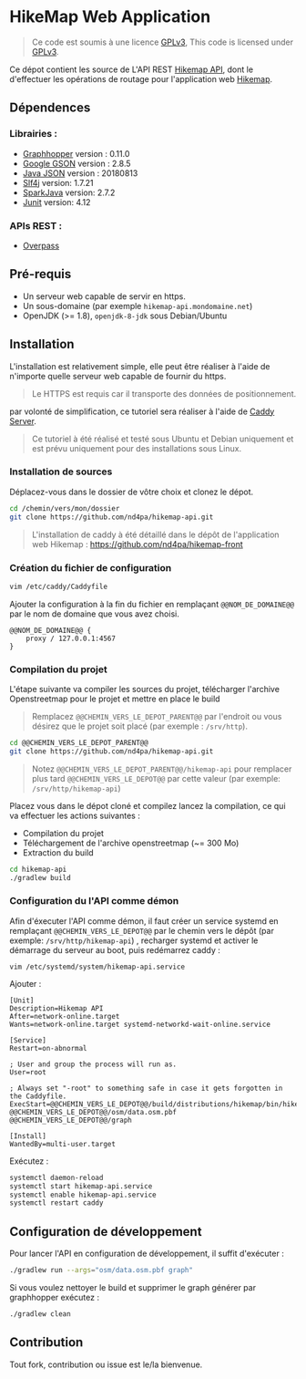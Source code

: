 HikeMap Web Application
===================
> Ce code est soumis à une licence [GPLv3](LICENSE.md), This code is licensed under [GPLv3](LICENSE.md).

Ce dépot contient les source de L'API REST [Hikemap API](https://hikemap-api.blondeau.me), dont le d'effectuer les opérations de routage pour l'application web [Hikemap](https://hikemap.blondeau.me).

Dépendences
--------------------
### Librairies :
- [Graphhopper](https://github.com/graphhopper/graphhopper) version : 0.11.0
- [Google GSON](https://github.com/google/gson) version : 2.8.5
- [Java JSON](https://www.tutorialspoint.com/json/json_java_example.htm) version : 20180813
- [Slf4j](https://www.slf4j.org/) version: 1.7.21
- [SparkJava](http://sparkjava.com/) version: 2.7.2
- [Junit](https://junit.org/junit5/) version: 4.12

### APIs REST :
- [Overpass](https://wiki.openstreetmap.org/wiki/Overpass_API)

Pré-requis
-------------------
- Un serveur web capable de servir en https.
- Un sous-domaine (par exemple ```hikemap-api.mondomaine.net```)
- OpenJDK (>= 1.8), ```openjdk-8-jdk``` sous Debian/Ubuntu


Installation
------------------------
L'installation est relativement simple, elle peut être réaliser à l'aide de n'importe quelle serveur web capable de fournir du https.
> Le HTTPS est requis car il transporte des données de positionnement.

par volonté de simplification, ce tutoriel sera réaliser à l'aide de [Caddy Server](https://caddyserver.com/).

> Ce tutoriel à été réalisé et testé sous Ubuntu et Debian uniquement et est prévu uniquement pour des installations sous Linux.

### Installation de sources
Déplacez-vous dans le dossier de vôtre choix et clonez le dépot.
```bash
cd /chemin/vers/mon/dossier
git clone https://github.com/nd4pa/hikemap-api.git
```
> L'installation de caddy à été détaillé dans le dépôt de l'application web Hikemap : https://github.com/nd4pa/hikemap-front

### Création du fichier de configuration
```bash
vim /etc/caddy/Caddyfile
```
Ajouter la configuration à la fin du fichier en remplaçant ```@@NOM_DE_DOMAINE@@``` par le nom de domaine que vous avez choisi.

```
@@NOM_DE_DOMAINE@@ {
	proxy / 127.0.0.1:4567
}
```
### Compilation du projet
L'étape suivante va compiler les sources du projet, télécharger l'archive Openstreetmap pour le projet et mettre en place le build
> Remplacez ```@@CHEMIN_VERS_LE_DEPOT_PARENT@@``` par l'endroit ou vous désirez que le projet soit placé (par exemple : ```/srv/http```).
```bash
cd @@CHEMIN_VERS_LE_DEPOT_PARENT@@
git clone https://github.com/nd4pa/hikemap-api.git
```
>Notez ```@@CHEMIN_VERS_LE_DEPOT_PARENT@@/hikemap-api``` pour remplacer plus tard ```@@CHEMIN_VERS_LE_DEPOT@@``` par cette valeur (par exemple: ```/srv/http/hikemap-api```)

Placez vous dans le dépot cloné et compilez lancez la compilation, ce qui va effectuer les actions suivantes :
- Compilation du projet
- Téléchargement de l'archive openstreetmap (~= 300 Mo)
- Extraction du build

```bash
cd hikemap-api
./gradlew build
```

### Configuration du l'API comme démon
Afin d'éxecuter l'API comme démon, il faut créer un service systemd en remplaçant ```@@CHEMIN_VERS_LE_DEPOT@@``` par le chemin vers le dépôt (par exemple: ```/srv/http/hikemap-api```) , recharger systemd et activer le démarrage du serveur au boot, puis redémarrez caddy :

```
vim /etc/systemd/system/hikemap-api.service
```
Ajouter :
```
[Unit]
Description=Hikemap API
After=network-online.target
Wants=network-online.target systemd-networkd-wait-online.service

[Service]
Restart=on-abnormal

; User and group the process will run as.
User=root

; Always set "-root" to something safe in case it gets forgotten in the Caddyfile.
ExecStart=@@CHEMIN_VERS_LE_DEPOT@@/build/distributions/hikemap/bin/hikemap @@CHEMIN_VERS_LE_DEPOT@@/osm/data.osm.pbf @@CHEMIN_VERS_LE_DEPOT@@/graph

[Install]
WantedBy=multi-user.target
```

Exécutez :
```bash
systemctl daemon-reload
systemctl start hikemap-api.service
systemctl enable hikemap-api.service
systemctl restart caddy
```
Configuration de développement
----------------------------------------
Pour lancer l'API en configuration de développement, il suffit d'exécuter :
```bash
./gradlew run --args="osm/data.osm.pbf graph"
```
Si vous voulez nettoyer le build et supprimer le graph générer par graphhopper exécutez :
```bash
./gradlew clean
```

Contribution
--------------------
Tout fork, contribution ou issue est le/la bienvenue.
